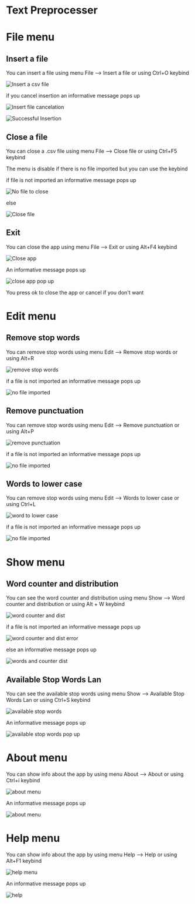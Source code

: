 # Text Preprocesser

# File menu

## Insert a file


You can insert a file using menu File --> Insert a file or using Ctrl+O keybind

<p><img src = "doc images/file/insert a file.png" title = "Insert a csv file"/></p>

if you cancel insertion an informative message pops up

<p><img src = "doc images/file/insert a file error.png" title = "Insert file cancelation"/> </p>


<p><img src = "doc images/file/successful insertion.png" title="Successful Insertion"/> </p>

## Close a file

You can close a .csv file using menu File --> Close file or using Ctrl+F5 keybind

The menu is disable if there is no file imported but you can use the keybind

if file is not imported an informative message pops up

<p><img src= "doc images/file/no file to close.png" title="No file to close"/></p>

else

<p><img src="doc images/file/close file successful.png" title="Close file"/></p>

## Exit

You can close the app using menu File --> Exit or using Alt+F4 keybind

<p><img src = "doc images/file/exit menu.png" title="Close app">

An informative message pops up

<p><img src ="doc images/file/exit menu pop up.png" title="close app pop up"/> </p>

You press ok to close the app or cancel if you don't want

# Edit menu

## Remove stop words

You can remove stop words using menu Edit --> Remove stop words or using Alt+R

<p><img src="doc images/edit/remove stop words.png" title = "remove stop words"/></p>

if a file is not imported an informative message pops up

<p><img src ="doc images/edit/no file imported error.png" title="no file imported"/> </p>

## Remove punctuation

You can remove stop words using menu Edit --> Remove punctuation or using Alt+P

<p><img src="doc images/edit/remove punctuation.png" title = "remove punctuation"/></p>

if a file is not imported an informative message pops up

<p><img src ="doc images/edit/no file imported error.png" title="no file imported"/> </p>

## Words to lower case

You can remove stop words using menu Edit --> Words to lower case or using Ctrl+L

<p><img src="doc images/edit/words to lower case.png" title = "word to lower case"/></p>

if a file is not imported an informative message pops up

<p><img src ="doc images/edit/no file imported error.png" title="no file imported"/> </p>

# Show menu

## Word counter and distribution

You can see the word counter and distribution using menu Show --> Word counter and distribution or using Alt + W keybind

<p><img src ="doc images/show/word counter and dist.png" title="word counter and dist"/> </p>

if a file is not imported an informative message pops up

<p><img src ="doc images/show/words and d error.png" title="word counter and dist error"/> </p>

else an informative message pops up

<p><img src ="doc images/show/word and counter dist suc.png" title="words and counter dist"/> </p>

## Available Stop Words Lan

You can see the available stop words using menu Show --> Available Stop Words Lan or using Ctrl+S keybind

<p><img src ="doc images/show/av lan.png" title="available stop words"/> </p>

An informative message pops up

<p><img src ="doc images/show/av lan pop up.png" title="available stop words pop up"/> </p>


# About menu

You can show info about the app by using menu About --> About or using Ctrl+i keybind

<p><img src="doc images/about/about menu.png" title="about menu"/></p>

An informative message pops up

<p><img src="doc images/about/about.png" title="about menu"/></p> 

# Help menu

You can show info about the app by using menu Help --> Help or using Alt+F1 keybind

<p><img src="doc images/help/help menu.png" title="help menu"/></p>

An informative message pops up

<p><img src="doc images/help/help.png" title="help"/></p> 